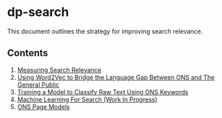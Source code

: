 dp-search
=========

This document outlines the strategy for improving search relevance.

Contents
--------

1. [Measuring Search Relevance](search_relevance/README.md)
2. [Using Word2Vec to Bridge the Language Gap Between ONS and The General Public](https://github.com/ONSdigital/dp-search/blob/master/word2vec/Word2Vec%20ONS.ipynb)
3. [Training a Model to Classify Raw Text Using ONS Keywords](https://github.com/ONSdigital/dp-search/blob/master/machine_learning/FastText%20ONS.ipynb)
4. [Machine Learning For Search (Work In Progress)](machine_learning/README.md)
5. [ONS Page Models](page_models/README.md)